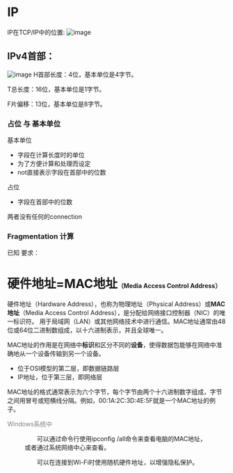 # IP
IP在TCP/IP中的位置:
![image](https://bluejedis.github.io/picx-images-hosting/image.3yegz5qm1p.webp)

## IPv4首部：
![image](https://bluejedis.github.io/picx-images-hosting/image.syz0a16dr.webp)
H首部长度：4位，基本单位是4字节。

T总长度：16位，基本单位是1字节。

F片偏移：13位，基本单位是8字节。

### 占位 与 基本单位
基本单位
- 字段在计算长度时的单位
- 为了方便计算和处理而设定
- not直接表示字段在首部中的位数

占位
- 字段在首部中的位数

两者没有任何的connection

### Fragmentation 计算
已知
要求：

# 硬件地址=MAC地址<span style="font-size: 14px;">（**M**edia **A**ccess **C**ontrol Address）
硬件地址（Hardware Address），也称为物理地址（Physical Address）或**MAC地址**（Media Access Control Address），是分配给网络接口控制器（NIC）的唯一标识符。
用于局域网（LAN）或其他网络技术中进行通信。MAC地址通常由48位或64位二进制数组成，以十六进制表示，并且全球唯一。

MAC地址的作用是在网络中**标识**和区分不同的**设备**，使得数据包能够在网络中准确地从一个设备传输到另一个设备。
- 位于OSI模型的第二层，即数据链路层
- <span style="font-size: 14px;">IP地址，位于第三层，即网络层

MAC地址的格式通常表示为六个字节，每个字节由两个十六进制数字组成，字节之间用冒号或短横线分隔。例如，00:1A:2C:3D:4E:5F就是一个MAC地址的例子。

<span style="color: gray;font-size: 14px;"> Windows系统中
<figure>
&emsp;&emsp;<span style="font-size: 14px;">可以通过命令行使用ipconfig /all命令来查看电脑的MAC地址，或者通过系统网络中心来查看。

&emsp;&emsp;<span style="font-size: 14px;">可以在连接到Wi-Fi时使用随机硬件地址，以增强隐私保护。



